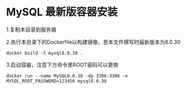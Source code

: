 # MySQL 最新版容器安装

1.复制本目录到服务器

2.执行本目录下的Dockerfile以构建镜像，至本文件撰写时最新版本为8.0.30

`docker build -t mysql8.0.30 .`

3.启动容器，注意下方命令里ROOT密码可以更换

`docker run --name MySQL8.0.30 -dp 3306:3306 -e MYSQL_ROOT_PASSWORD=123456 mysql8.0.30`
